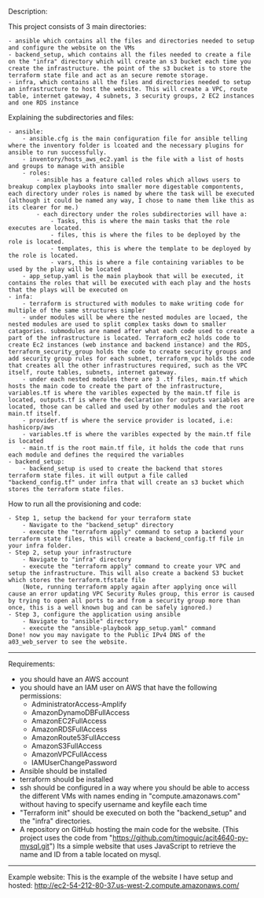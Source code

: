 Description:

This project consists of 3 main directories:

    - ansible which contains all the files and directories needed to setup and configure the website on the VMs
    - backend_setup, which contains all the files needed to create a file on the "infra" directory which will create an s3 bucket each time you create the infrastructure. the point of the s3 bucket is to store the terraform state file and act as an secure remote storage.
    - infra, which contains all the files and directories needed to setup an infrastructure to host the website. This will create a VPC, route table, internet gateway, 4 subnets, 3 security groups, 2 EC2 instances and one RDS instance
    
Explaining the subdirectories and files:

    - ansible:
        - ansible.cfg is the main configuration file for ansible telling where the inventory folder is lcoated and the necessary plugins for ansible to run successfully.
        - inventory/hosts_aws_ec2.yaml is the file with a list of hosts and groups to manage with ansible
        - roles:
            - ansible has a feature called roles which allows users to breakup complex playbooks into smaller more digestable compontents, each directory under roles is named by where the task will be executed (although it could be named any way, I chose to name them like this as its clearer for me.)
            - each directory under the roles subdirectories will have a:
                - Tasks, this is where the main tasks that the role executes are located.
                - files, this is where the files to be deployed by the role is located.
                - templates, this is where the template to be deployed by the role is located.
                - vars, this is where a file containing variables to be used by the play will be located
        - app_setup.yaml is the main playbook that will be executed, it contains the roles that will be executed with each play and the hosts that the plays will be executed on
    - infa:
        - terraform is structured with modules to make writing code for multiple of the same structures simpler
        - under modules will be where the nested modules are locaed, the nested modules are used to split complex tasks down to smaller catagories. submodules are named after what each code used to create a part of the infrastructure is located. Terraform_ec2 holds code to create Ec2 instances (web instance and backend instance) and the RDS, terraform_security_group holds the code to create security groups and add security group rules for each subnet, terraform_vpc holds the code that creates all the other infrastructures required, such as the VPC itself, route tables, subnets, internet gateway.
        - under each nested modules there are 3 .tf files, main.tf which hosts the main code to create the part of the infrastructure, variables.tf is where the varibles expected by the main.tf file is located, outputs.tf is where the declaration for outputs variables are located, those can be called and used by other modules and the root main.tf itself.
        - provider.tf is where the service provider is located, i.e: hashicorp/aws
        - variables.tf is where the varibles expected by the main.tf file is located
        - main.tf is the root main.tf file, it holds the code that runs each module and defines the required the variables
    - backend_setup:
        - backend_setup is used to create the backend that stores terraform state files. it will output a file called "backend_config.tf" under infra that will create an s3 bucket which stores the terraform state files.

How to run all the provisioning and code:

    - Step 1, setup the backend for your terraform state
        - Navigate to the "backend_setup" directory
        - execute the "terraform apply" command to setup a backend your terraform state files, this will create a backend_config.tf file in your infra folder.
    - Step 2, setup your infrastructure
        - Navigate to "infra" directory
        - execute the "terraform apply" command to create your VPC and setup the infrastructure. This will also create a backend S3 bucket which stores the terraform.tfstate file
        (Note, running terraform apply again after applying once will cause an error updating VPC Security Rules group, this error is caused by trying to open all ports to and from a security group more than once, this is a well known bug and can be safely ignored.)
    - Step 3, configure the application using ansible
        - Navigate to "ansible" directory
        - execute the "ansible-playbook app_setup.yaml" command
    Done! now you may navigate to the Public IPv4 DNS of the a03_web_server to see the website.
___________________________________________
Requirements:

- you should have an AWS account
- you should have an IAM user on AWS that have the following permissions:
    - AdministratorAccess-Amplify
    - AmazonDynamoDBFullAccess
    - AmazonEC2FullAccess
    - AmazonRDSFullAccess
    - AmazonRoute53FullAccess
    - AmazonS3FullAccess
    - AmazonVPCFullAccess
    - IAMUserChangePassword
- Ansible should be installed
- terraform should be installed
- ssh should be configured in a way where you should be able to access the different VMs with names ending in "compute.amazonaws.com" without having to specify username and keyfile each time
- "Terraform init" should be executed on both the "backend_setup" and the "infra" directories.
- A repository on GitHub hosting the main code for the website.
(This project uses the code from "https://github.com/timoguic/acit4640-py-mysql.git") Its a simple website that uses JavaScript to retrieve the name and ID from a table located on mysql.
___________________________________________
Example website:
This is the example of the website I have setup and hosted: http://ec2-54-212-80-37.us-west-2.compute.amazonaws.com/
